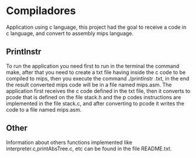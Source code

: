 # Compiladores
Application using c language, this project had the goal to receive a code in c language, and convert to assembly mips language.

## PrintInstr
To run the application you need first to run in the terminal the command make, after that you need to create a txt file having inside
the c code to be compiled to mips, then you execute the command ./printInstr <name of the txt file created before>.txt, in the end the 
result converted mips code will be in a file named mips.asm.
The application first receives the c code defined in the txt file, then it converts to pcode that is defined on the file stack.h and the
p codes instructions are implemented in the file stack.c, and after converting to pcode it writes the code to a file named mips.asm.

 ## Other
 Information about others functions implemented like interpreter.c,printAbsTree.c, etc can be found in the file README.txt.

